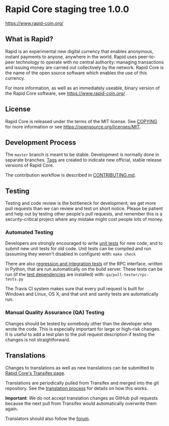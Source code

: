 Rapid Core staging tree 1.0.0
===============================

https://www.rapid-coin.org/


What is Rapid?
----------------

Rapid is an experimental new digital currency that enables anonymous, instant
payments to anyone, anywhere in the world. Rapid uses peer-to-peer technology
to operate with no central authority: managing transactions and issuing money
are carried out collectively by the network. Rapid Core is the name of the open
source software which enables the use of this currency.

For more information, as well as an immediately useable, binary version of
the Rapid Core software, see https://www.rapid-coin.org/ .


License
-------

Rapid Core is released under the terms of the MIT license. See [COPYING](COPYING) for more
information or see https://opensource.org/licenses/MIT.

Development Process
-------------------

The `master` branch is meant to be stable. Development is normally done in separate branches.
[Tags](https://github.com/rapidpayc/rapid/tags) are created to indicate new official,
stable release versions of Rapid Core.

The contribution workflow is described in [CONTRIBUTING.md](CONTRIBUTING.md).

Testing
-------

Testing and code review is the bottleneck for development; we get more pull
requests than we can review and test on short notice. Please be patient and help out by testing
other people's pull requests, and remember this is a security-critical project where any mistake might cost people
lots of money.

### Automated Testing

Developers are strongly encouraged to write [unit tests](/doc/unit-tests.md) for new code, and to
submit new unit tests for old code. Unit tests can be compiled and run
(assuming they weren't disabled in configure) with: `make check`

There are also [regression and integration tests](/qa) of the RPC interface, written
in Python, that are run automatically on the build server.
These tests can be run (if the [test dependencies](/qa) are installed) with: `qa/pull-tester/rpc-tests.py`

The Travis CI system makes sure that every pull request is built for Windows
and Linux, OS X, and that unit and sanity tests are automatically run.

### Manual Quality Assurance (QA) Testing

Changes should be tested by somebody other than the developer who wrote the
code. This is especially important for large or high-risk changes. It is useful
to add a test plan to the pull request description if testing the changes is
not straightforward.

Translations
------------

Changes to translations as well as new translations can be submitted to
[Rapid Core's Transifex page](https://www.transifex.com/projects/p/rapid/).

Translations are periodically pulled from Transifex and merged into the git repository. See the
[translation process](doc/translation_process.md) for details on how this works.

**Important**: We do not accept translation changes as GitHub pull requests because the next
pull from Transifex would automatically overwrite them again.

Translators should also follow the [forum](https://www.rapid.org/forum/topic/rapid-worldwide-collaboration.88/).
